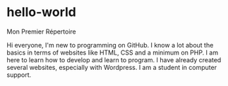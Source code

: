 # hello-world
Mon Premier Répertoire

Hi everyone, I'm new to programming on GitHub. I know a lot about the basics in terms of websites like HTML, CSS and a minimum on PHP. I am here to learn how to develop and learn to program. I have already created several websites, especially with Wordpress. I am a student in computer support.
